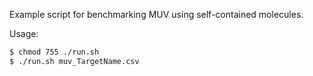 Example script for benchmarking MUV using self-contained molecules.

Usage:

```bash
$ chmod 755 ./run.sh
$ ./run.sh muv_TargetName.csv
```
